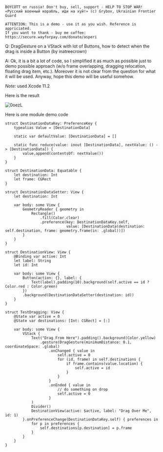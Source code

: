 ```
BOYCOTT on russia! Don't buy, sell, support - HELP TO STOP WAR!
«Русский военный корабль, иди на хуй!» (c) Grybov, Ukrainian Frontier Guard

ATTENTION: This is a demo - use it as you wish. Reference is appriciated.
If you want to thank - buy me coffee: https://secure.wayforpay.com/donate/asperi
```

Q: DragGesture on a VStack with lot of Buttons, how to detect when the drag is inside a Button (by inatreecrown)

A: Ok, it is a bit a lot of code, so I simplified it as much as possible just to demo possible approach (w/o frame overlapping, dragging relocation, floating drag item, etc.). Moreover it is not clear from the question for what it will be used. Anyway, hope this demo will be useful somehow. 

*Note:* used Xcode 11.2

Here is the result

![0oezL](https://user-images.githubusercontent.com/62171579/167286528-11f74d81-e276-4951-9e1e-de5661cc3a84.gif)

Here is one module demo code

    struct DestinationDataKey: PreferenceKey {
        typealias Value = [DestinationData]
    
        static var defaultValue: [DestinationData] = []
        
        static func reduce(value: inout [DestinationData], nextValue: () -> [DestinationData]) {
            value.append(contentsOf: nextValue())
        }
    }
    
    struct DestinationData: Equatable {
        let destination: Int
        let frame: CGRect
    }
    
    struct DestinationDataSetter: View {
        let destination: Int
        
        var body: some View {
            GeometryReader { geometry in
                Rectangle()
                    .fill(Color.clear)
                    .preference(key: DestinationDataKey.self,
                                value: [DestinationData(destination: self.destination, frame: geometry.frame(in: .global))])
            }
        }
    }
    
    struct DestinationView: View {
        @Binding var active: Int
        let label: String
        let id: Int
        
        var body: some View {
            Button(action: {}, label: {
                Text(label).padding(10).background(self.active == id ? Color.red : Color.green)
            })
            .background(DestinationDataSetter(destination: id))
        }
    }
    
    struct TestDragging: View {
        @State var active = 0
        @State var destinations: [Int: CGRect] = [:]
        
        var body: some View {
            VStack {
                Text("Drag From Here").padding().background(Color.yellow)
                    .gesture(DragGesture(minimumDistance: 0.1, coordinateSpace: .global)
                        .onChanged { value in
                            self.active = 0
                            for (id, frame) in self.destinations {
                                if frame.contains(value.location) {
                                    self.active = id
                                }
                            }
                        }
                        .onEnded { value in
                            // do something on drop
                            self.active = 0
                        }
                )
                Divider()
                DestinationView(active: $active, label: "Drag Over Me", id: 1)
            }.onPreferenceChange(DestinationDataKey.self) { preferences in
                for p in preferences {
                    self.destinations[p.destination] = p.frame
                }
            }
        }
    }
